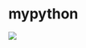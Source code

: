 # mypython
<img src="https://github.com/AdityaPatil1000/python-turtle-/blob/main/Doremon%20Output.png?raw=true">
